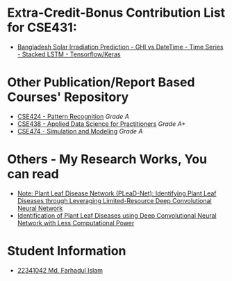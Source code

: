 # Extra-Credit-Bonus Contribution List for CSE431:
- [Bangladesh Solar Irradiation Prediction - GHI vs DateTime - Time Series - Stacked LSTM - Tensorflow/Keras](https://github.com/farhad324/BD-Solar-Irradiation-Prediction-Stacked-LSTM)

# Other Publication/Report Based Courses' Repository
- [CSE424 - Pattern Recognition](https://github.com/farhad324/CSE424) *Grade A*
- [CSE438 - Applied Data Science for Practitioners](https://github.com/farhad324/CSE438) *Grade A+*
- [CSE474 - Simulation and Modeling](https://github.com/farhad324/Monte-Carlo-Dropout-Project-BRACU-CSE474) *Grade A*

# Others - My Research Works, You can read
- [Note: Plant Leaf Disease Network (PLeaD-Net): Identifying Plant Leaf Diseases through Leveraging Limited-Resource Deep Convolutional Neural Network](https://www.researchgate.net/publication/361561141_Note_Plant_Leaf_Disease_Network_PLeaD-Net_Identifying_Plant_Leaf_Diseases_through_Leveraging_Limited-Resource_Deep_Convolutional_Neural_Network)
- [Identification of Plant Leaf Diseases using Deep Convolutional Neural Network with Less Computational Power](https://www.researchgate.net/publication/356811443_Identification_of_Plant_Leaf_Diseases_using_Deep_Convolutional_Neural_Network_with_Less_Computational_Power)
# Student Information
- [22341042 Md. Farhadul Islam](https://github.com/farhad324) 

